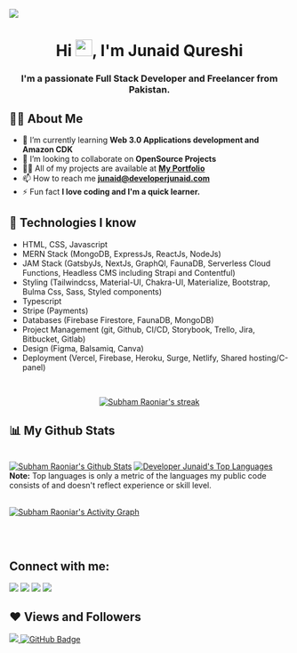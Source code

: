 <!-- <a href="#"><img width="100%" height="auto" src="https://i.imgur.com/iXuL1HG.png" height="175px"/></a> -->
<!-- <a href="#"><img width="100%" height="auto" src="./final.jpg" height="100px"/></a> -->
<!-- <a href="#"><img width="100%" height="auto" src="https://simplabs.com/assets/images/posts/2021-05-26-keeping-a-clean-git-history/illustration-a40c9543b15297efda375329d5ee380d.svg" height="175px"/></a> -->

<a href="#"> <img  src="https://scontent.fkhi6-2.fna.fbcdn.net/v/t39.30808-6/p180x540/270304832_664862834892985_4433534694768734505_n.png?_nc_cat=107&ccb=1-5&_nc_sid=e3f864&_nc_eui2=AeEnqfJGiZfNxywrDIQIJYN1CR8nvSGm8OEJHye9Iabw4U2A9g_k0OnxBwcXkgQiJ1DOmb4xZf7OMBGuazRJmu6m&_nc_ohc=GcmYeZnWYWMAX-DpIpL&tn=noEtUC5ZYo37Lrqd&_nc_ht=scontent.fkhi6-2.fna&oh=00_AT-IU5Ln9jERuSGZgHojWpowpojLz588QcPeA2SaQlqNrg&oe=61D1CE3A"/></a>
<!-- <a href="#"><img width="100%" height="auto" src="http://handboofixk.datalad.org/en/latest/_images/gitidentity.svg" height="175px"/></a> -->
<!-- <a href="#"><img width="100%" height="auto" src="./icon.png" height="100px"/></a> -->

<h1 align="center">Hi <img src="https://raw.githubusercontent.com/MartinHeinz/MartinHeinz/master/wave.gif" width="30px">, I'm Junaid Qureshi</h1>
<h3 align="center">I'm a passionate Full Stack Developer and Freelancer from Pakistan.</h3>


## 🙋‍♂️ About Me
<!-- <div>Icons made by <a href="https://www.freepik.com" title="Freepik">Freepik</a> from <a href="https://www.flaticon.com/" title="Flaticon">www.flaticon.com</a></div> -->
<!-- - 🔭 I’m currently working on **<img src="./react.png"/>** -->

- 🌱 I’m currently learning **Web 3.0 Applications development and Amazon CDK**
- 👯 I’m looking to collaborate on **OpenSource Projects**
- 👨‍💻 All of my projects are available at **[My Portfolio](https://developerjunaid.com)**
- 📫 How to reach me **junaid@developerjunaid.com**
- ⚡ Fun fact **I love coding and I'm a quick learner.**

## 🚀 Technologies I know

- HTML, CSS, Javascript
- MERN Stack (MongoDB, ExpressJs, ReactJs, NodeJs)
- JAM Stack (GatsbyJs, NextJs, GraphQl, FaunaDB, Serverless Cloud Functions, Headless CMS including Strapi and Contentful)
- Styling (Tailwindcss, Material-UI, Chakra-UI, Materialize, Bootstrap, Bulma Css, Sass, Styled components)
- Typescript
- Stripe (Payments)
- Databases (Firebase Firestore, FaunaDB, MongoDB)
- Project Management (git, Github, CI/CD, Storybook, Trello, Jira, Bitbucket, Gitlab)
- Design (Figma, Balsamiq, Canva)
- Deployment (Vercel, Firebase, Heroku, Surge, Netlify, Shared hosting/C-panel)
<br/>

<p align="center">
    <a href="https://github.com/developer-junaid/github-readme-streak-stats">
        <img title="🔥 Get streak stats for your profile at git.io/streak-stats" alt="Subham Raoniar's streak" src="https://github-readme-streak-stats.herokuapp.com/?user=developer-junaid&theme=black-ice&hide_border=true&stroke=0000&background=060A0CD0"/>
    </a>
</p>

## 📊 My Github Stats

  <br/>
    <a href="https://github.com/developer-junaid/github-readme-stats"><img alt="Subham Raoniar's Github Stats" src="https://github-readme-stats.vercel.app/api?username=developer-junaid&show_icons=true&count_private=true&theme=react&hide_border=true&bg_color=0D1117" /></a>
  <a href="https://github.com/developer-junaid/github-readme-stats"><img alt="Developer Junaid's Top Languages" src="https://github-readme-stats.vercel.app/api/top-langs/?username=developer-junaid&langs_count=8&count_private=true&layout=compact&theme=react&hide_border=true&bg_color=0D1117" /></a>
  <br/>
  <b>Note:</b> Top languages is only a metric of the languages my public code consists of and doesn't reflect experience or skill level.


<br/>
<br/>

<a href="https://github.com/developer-junaid/github-readme-activity-graph"><img alt="Subham Raoniar's Activity Graph" src="https://activity-graph.herokuapp.com/graph?username=developer-junaid&bg_color=0D1117&color=5BCDEC&line=5BCDEC&point=FFFFFF&hide_border=true" /></a>

<br/>
<br/>

## Connect with me:
<p align="left">

<a href = "https://www.linkedin.com/in/developer-junaid/"><img src="https://img.icons8.com/fluent/48/000000/linkedin.png"/></a>
<a href = "https://twitter.com/Junaid084869"><img src="https://img.icons8.com/fluent/48/000000/twitter.png"/></a>
<a href = "https://www.instagram.com/developerjunaid/"><img src="https://img.icons8.com/fluent/48/000000/instagram-new.png"/></a>
<a href = "https://www.facebook.com/developerjunaidqureshi/"><img src="https://img.icons8.com/color/48/000000/facebook.png"/></a>

</p>

## ❤ Views and Followers
<a href="https://github.com/Meghna-DAS/github-profile-views-counter">
    <img src="https://komarev.com/ghpvc/?username=developer-junaid">
</a>
<a href="https://github.com/developer-junaid?tab=followers"><img src="https://img.shields.io/github/followers/developer-junaid?label=Followers&style=social" alt="GitHub Badge"></a>
